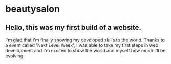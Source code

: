# beautysalon

## Hello, this was my first build of a website.

I'm glad that i'm finally showing my developed skills to the world.
Thanks to a event called 'Next Level Week', I was able to take my first steps 
in web development and I'm excited to show the world and myself how much I'll be evolving.
